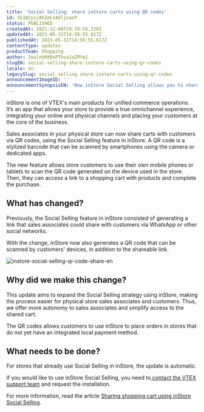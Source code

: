 ```yaml
---
title: 'Social Selling: share inStore carts using QR codes'
id: 5k1WJysjAhZeLsA4ljvasP
status: PUBLISHED
createdAt: 2021-12-09T19:39:56.220Z
updatedAt: 2023-05-31T14:56:55.617Z
publishedAt: 2023-05-31T14:56:55.617Z
contentType: updates
productTeam: Shopping
author: 1malnhMX0vPThsaJaZMYm2
slugEN: social-selling-share-instore-carts-using-qr-codes
locale: en
legacySlug: social-selling-share-instore-carts-using-qr-codes
announcementImageID: ''
announcementSynopsisEN: 'Now inStore Social Selling allows you to share QR codes for customers to complete their purchases.'
---
```


inStore is one of VTEX's main products for unified commerce operations. It’s an app that allows your store to provide a true omnichannel experience, integrating your online and physical channels and placing your customers at the core of the business.

Sales associates in your physical store can now share carts with customers via QR codes, using the Social Selling feature in inStore. A QR code is a stylized barcode that can be scanned by smartphones using the camera or dedicated apps.

The new feature allows store customers to use their own mobile phones or tablets to scan the QR code generated on the device used in the store. Then, they can access a link to a shopping cart with products and complete the purchase.

## What has changed?

Previously, the Social Selling feature in inStore consisted of generating a link that sales associates could share with customers via WhatsApp or other social networks.

With the change, inStore now also generates a QR code that can be scanned by customers' devices, in addition to the shareable link.

![instore-social-selling-qr-code-share-en](//images.ctfassets.net/alneenqid6w5/3JOA4Ar1iW4PudeTYWzaQD/f3ec6fdf7a587799dcf51ebdf30cf6f7/image2.png)

## Why did we make this change?

This update aims to expand the Social Selling strategy using inStore, making the process easier for physical store sales associates and customers. Thus, we offer more autonomy to sales associates and simplify access to the shared cart.

The QR codes allows customers to use inStore to place orders in stores that do not yet have an integrated local payment method.

## What needs to be done?

For stores that already use Social Selling in inStore, the update is automatic.

If you would like to use inStore Social Selling, you need to[ contact the VTEX support team](https://support.vtex.com/hc/en-us/requests) and request the installation.

For more information, read the article [Sharing shopping cart using inStore Social Selling](https://help.vtex.com/en/tracks/instore-using-the-app--4BYzQIwyOHvnmnCYQgLzdr/6deiffo22iKkY27PkfstXy).
